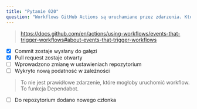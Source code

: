 ```yaml
---
title: "Pytanie 020"
question: "Workflows GitHub Actions są uruchamiane przez zdarzenia. Które z poniższych są prawidłowymi zdarzeniami obsługiwanymi przez GitHub Actions? (Wybierz dwa.)"
---
```




> https://docs.github.com/en/actions/using-workflows/events-that-trigger-workflows#about-events-that-trigger-workflows
- [x] Commit zostaje wysłany do gałęzi
- [x] Pull request zostaje otwarty
- [ ] Wprowadzono zmianę w ustawieniach repozytorium
- [ ] Wykryto nową podatność w zależności
> To nie jest prawidłowe zdarzenie, które mogłoby uruchomić workflow. To funkcja Dependabot.
- [ ] Do repozytorium dodano nowego członka
